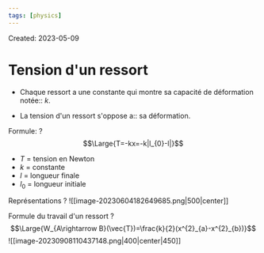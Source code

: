 ```yaml
---
tags: [physics] 
---
```

Created: 2023-05-09

# Tension d'un ressort

- Chaque ressort a une constante qui montre sa capacité de déformation notée:: $k$.
<!--SR:!2024-02-17,174,250-->
- La tension d'un ressort s'oppose a:: sa déformation.
<!--SR:!2023-12-29,114,190-->

Formule:
?
$$\Large{T=-kx=-k|l_{0}-l|}$$
- $T$ = tension en Newton
- $k$ = constante 
- $l$ = longueur finale
- $l_{0}$ = longueur initiale
<!--SR:!2024-01-04,148,250-->

Représentations
?
![[image-20230604182649685.png|500|center]]
<!--SR:!2023-12-03,101,224-->

Formule du travail d'un ressort
?
$$\Large{W_{A\rightarrow B}(\vec{T})=\frac{k}{2}(x^{2}_{a}-x^{2}_{b})}$$![[image-20230908110437148.png|400|center|450]]
<!--SR:!2023-09-14,2,222-->



